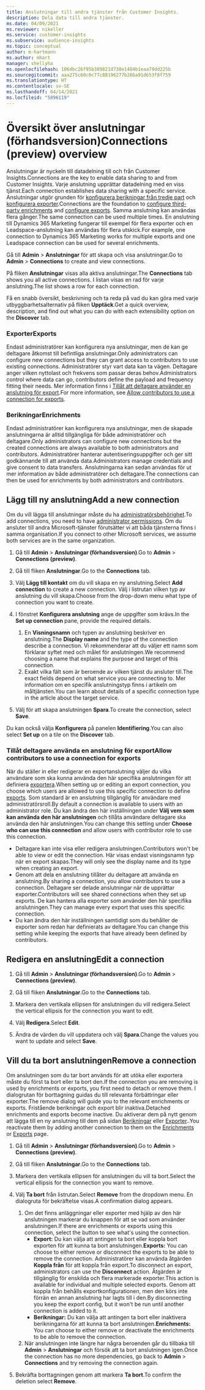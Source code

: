 ```yaml
---
title: Anslutningar till andra tjänster från Customer Insights.
description: Dela data till andra tjänster.
ms.date: 04/09/2021
ms.reviewer: nikeller
ms.service: customer-insights
ms.subservice: audience-insights
ms.topic: conceptual
author: m-hartmann
ms.author: mhart
manager: shellyha
ms.openlocfilehash: 106dbc26f95b309821d738e1484b1eaa79dd225b
ms.sourcegitcommit: aaa275c60c0c77c88196277b266a91d653f8f759
ms.translationtype: HT
ms.contentlocale: sv-SE
ms.lasthandoff: 04/14/2021
ms.locfileid: "5896119"
---
```

# <a name="connections-preview-overview"></a><span data-ttu-id="515b6-103">Översikt över anslutningar (förhandsversion)</span><span class="sxs-lookup"><span data-stu-id="515b6-103">Connections (preview) overview</span></span>

<span data-ttu-id="515b6-104">Anslutningar är nyckeln till datadelning till och från Customer Insights.</span><span class="sxs-lookup"><span data-stu-id="515b6-104">Connections are the key to enable data sharing to and from Customer Insights.</span></span> <span data-ttu-id="515b6-105">Varje anslutning upprättar datadelning med en viss tjänst.</span><span class="sxs-lookup"><span data-stu-id="515b6-105">Each connection establishes data sharing with a specific service.</span></span> <span data-ttu-id="515b6-106">Anslutningar utgör grunden för [konfigurera berikningar från tredje part](enrichment-hub.md) och [konfigurera exporter](export-destinations.md).</span><span class="sxs-lookup"><span data-stu-id="515b6-106">Connections are the foundation to [configure third-party enrichments](enrichment-hub.md) and [configure exports](export-destinations.md).</span></span> <span data-ttu-id="515b6-107">Samma anslutning kan användas flera gånger.</span><span class="sxs-lookup"><span data-stu-id="515b6-107">The same connection can be used multiple times.</span></span> <span data-ttu-id="515b6-108">En anslutning till Dynamics 365 Marketing fungerar till exempel för flera exporter och en Leadspace-anslutning kan användas för flera utskick.</span><span class="sxs-lookup"><span data-stu-id="515b6-108">For example, one connection to Dynamics 365 Marketing works for multiple exports and one Leadspace connection can be used for several enrichments.</span></span>

<span data-ttu-id="515b6-109">Gå till **Admin** > **Anslutningar** för att skapa och visa anslutningar.</span><span class="sxs-lookup"><span data-stu-id="515b6-109">Go to **Admin** > **Connections** to create and view connections.</span></span>

<span data-ttu-id="515b6-110">På fliken **Anslutningar** visas alla aktiva anslutningar.</span><span class="sxs-lookup"><span data-stu-id="515b6-110">The **Connections** tab shows you all active connections.</span></span> <span data-ttu-id="515b6-111">I listan visas en rad för varje anslutning.</span><span class="sxs-lookup"><span data-stu-id="515b6-111">The list shows a row for each connection.</span></span> 

<span data-ttu-id="515b6-112">Få en snabb översikt, beskrivning och ta reda på vad du kan göra med varje utbyggbarhetsalternativ på fliken **Upptäck**.</span><span class="sxs-lookup"><span data-stu-id="515b6-112">Get a quick overview, description, and find out what you can do with each extensibility option on the **Discover** tab.</span></span>

### <a name="exports"></a><span data-ttu-id="515b6-113">Exporter</span><span class="sxs-lookup"><span data-stu-id="515b6-113">Exports</span></span>

<span data-ttu-id="515b6-114">Endast administratörer kan konfigurera nya anslutningar, men de kan ge deltagare åtkomst till befintliga anslutningar.</span><span class="sxs-lookup"><span data-stu-id="515b6-114">Only administrators can configure new connections but they can grant access to contributors to use existing connections.</span></span> <span data-ttu-id="515b6-115">Administratörer styr vart data kan ta vägen. Deltagare anger vilken nyttolast och frekvens som passar deras behov.</span><span class="sxs-lookup"><span data-stu-id="515b6-115">Administrators control where data can go, contributors define the payload and frequency fitting their needs.</span></span> <span data-ttu-id="515b6-116">Mer information finns i [Tillåt att deltagare använder en anslutning för export](#allow-contributors-to-use-a-connection-for-exports).</span><span class="sxs-lookup"><span data-stu-id="515b6-116">For more information, see [Allow contributors to use a connection for exports](#allow-contributors-to-use-a-connection-for-exports).</span></span>

### <a name="enrichments"></a><span data-ttu-id="515b6-117">Berikningar</span><span class="sxs-lookup"><span data-stu-id="515b6-117">Enrichments</span></span>

<span data-ttu-id="515b6-118">Endast administratörer kan konfigurera nya anslutningar, men de skapade anslutningarna är alltid tillgängliga för både administratörer och deltagare.</span><span class="sxs-lookup"><span data-stu-id="515b6-118">Only administrators can configure new connections but the created connections are always available to both administrators and contributors.</span></span> <span data-ttu-id="515b6-119">Administratörer hanterar autentiseringsuppgifter och ger sitt godkännande till att använda data.</span><span class="sxs-lookup"><span data-stu-id="515b6-119">Administrators manage credentials and give consent to data transfers.</span></span> <span data-ttu-id="515b6-120">Anslutningarna kan sedan användas för ut mer information av både administratörer och deltagare.</span><span class="sxs-lookup"><span data-stu-id="515b6-120">The connections can then be used for enrichments by both administrators and contributors.</span></span>

## <a name="add-a-new-connection"></a><span data-ttu-id="515b6-121">Lägg till ny anslutning</span><span class="sxs-lookup"><span data-stu-id="515b6-121">Add a new connection</span></span>

<span data-ttu-id="515b6-122">Om du vill lägga till anslutningar måste du ha [administratörsbehörighet](permissions.md).</span><span class="sxs-lookup"><span data-stu-id="515b6-122">To add connections, you need to have [administrator permissions](permissions.md).</span></span> <span data-ttu-id="515b6-123">Om du ansluter till andra Microsoft-tjänster förutsätter vi att båda tjänsterna finns i samma organisation.</span><span class="sxs-lookup"><span data-stu-id="515b6-123">If you connect to other Microsoft services, we assume both services are in the same organization.</span></span>

1. <span data-ttu-id="515b6-124">Gå till **Admin** > **Anslutningar (förhandsversion)**.</span><span class="sxs-lookup"><span data-stu-id="515b6-124">Go to **Admin** > **Connections (preview)**.</span></span>

1. <span data-ttu-id="515b6-125">Gå till fliken **Anslutningar**.</span><span class="sxs-lookup"><span data-stu-id="515b6-125">Go to the **Connections** tab.</span></span>

1. <span data-ttu-id="515b6-126">Välj **Lägg till kontakt** om du vill skapa en ny anslutning.</span><span class="sxs-lookup"><span data-stu-id="515b6-126">Select **Add connection** to create a new connection.</span></span> <span data-ttu-id="515b6-127">Välj i listrutan vilken typ av anslutning du vill skapa.</span><span class="sxs-lookup"><span data-stu-id="515b6-127">Choose from the drop-down menu what type of connection you want to create.</span></span>

1. <span data-ttu-id="515b6-128">I fönstret **Konfigurera anslutning** ange de uppgifter som krävs.</span><span class="sxs-lookup"><span data-stu-id="515b6-128">In the **Set up connection** pane, provide the required details.</span></span> 
   1. <span data-ttu-id="515b6-129">En **Visningsnamn** och typen av anslutning beskriver en anslutning.</span><span class="sxs-lookup"><span data-stu-id="515b6-129">The **Display name** and the type of the connection describe a connection.</span></span> <span data-ttu-id="515b6-130">Vi rekommenderar att du väljer ett namn som förklarar syftet med och målet för anslutningen.</span><span class="sxs-lookup"><span data-stu-id="515b6-130">We recommend choosing a name that explains the purpose and target of this connection.</span></span>
   1. <span data-ttu-id="515b6-131">Exakt vilka fält som är beroende av vilken tjänst du ansluter till.</span><span class="sxs-lookup"><span data-stu-id="515b6-131">The exact fields depend on what service you are connecting to.</span></span> <span data-ttu-id="515b6-132">Mer information om en specifik anslutningstyp finns i artikeln om måltjänsten.</span><span class="sxs-lookup"><span data-stu-id="515b6-132">You can learn about details of a specific connection type in the article about the target service.</span></span>

1. <span data-ttu-id="515b6-133">Välj för att skapa anslutningen **Spara**.</span><span class="sxs-lookup"><span data-stu-id="515b6-133">To create the connection, select **Save**.</span></span>

<span data-ttu-id="515b6-134">Du kan också välja **Konfigurera** på panelen **Identifiering**.</span><span class="sxs-lookup"><span data-stu-id="515b6-134">You can also select **Set up** on a tile on the **Discover** tab.</span></span>

### <a name="allow-contributors-to-use-a-connection-for-exports"></a><span data-ttu-id="515b6-135">Tillåt deltagare använda en anslutning för export</span><span class="sxs-lookup"><span data-stu-id="515b6-135">Allow contributors to use a connection for exports</span></span>

<span data-ttu-id="515b6-136">När du ställer in eller redigerar en exportanslutning väljer du vilka användare som ska kunna använda den här specifika anslutningen för att definiera [exportera](export-destinations.md).</span><span class="sxs-lookup"><span data-stu-id="515b6-136">When setting up or editing an export connection, you choose which users are allowed to use this specific connection to define [exports](export-destinations.md).</span></span> <span data-ttu-id="515b6-137">Som standard är en anslutning tillgänglig för användare med administratörsroll.</span><span class="sxs-lookup"><span data-stu-id="515b6-137">By default a connection is available to users with an administrator role.</span></span> <span data-ttu-id="515b6-138">Du kan ändra den här inställningen under **Välj vem som kan använda den här anslutningen** och tillåta användare deltagare ska använda den här anslutningen.</span><span class="sxs-lookup"><span data-stu-id="515b6-138">You can change this setting under **Choose who can use this connection** and allow users with contributor role to use this connection.</span></span>

- <span data-ttu-id="515b6-139">Deltagare kan inte visa eller redigera anslutningen.</span><span class="sxs-lookup"><span data-stu-id="515b6-139">Contributors won't be able to view or edit the connection.</span></span> <span data-ttu-id="515b6-140">Här visas endast visningsnamn typ när en export skapas.</span><span class="sxs-lookup"><span data-stu-id="515b6-140">They will only see the display name and its type when creating an export.</span></span>
- <span data-ttu-id="515b6-141">Genom att dela en anslutning tillåter du deltagare att använda en anslutning.</span><span class="sxs-lookup"><span data-stu-id="515b6-141">By sharing a connection, you allow contributors to use a connection.</span></span> <span data-ttu-id="515b6-142">Deltagare ser delade anslutningar när de upprättar exporter.</span><span class="sxs-lookup"><span data-stu-id="515b6-142">Contributors will see shared connections when they set up exports.</span></span> <span data-ttu-id="515b6-143">De kan hantera alla exporter som använder den här specifika anslutningen.</span><span class="sxs-lookup"><span data-stu-id="515b6-143">They can manage every export that uses this specific connection.</span></span>
- <span data-ttu-id="515b6-144">Du kan ändra den här inställningen samtidigt som du behåller de exporter som redan har definierats av deltagare.</span><span class="sxs-lookup"><span data-stu-id="515b6-144">You can change this setting while keeping the exports that have already been defined by contributors.</span></span>

## <a name="edit-a-connection"></a><span data-ttu-id="515b6-145">Redigera en anslutning</span><span class="sxs-lookup"><span data-stu-id="515b6-145">Edit a connection</span></span>

1. <span data-ttu-id="515b6-146">Gå till **Admin** > **Anslutningar (förhandsversion)**.</span><span class="sxs-lookup"><span data-stu-id="515b6-146">Go to **Admin** > **Connections (preview)**.</span></span>

1. <span data-ttu-id="515b6-147">Gå till fliken **Anslutningar**.</span><span class="sxs-lookup"><span data-stu-id="515b6-147">Go to the **Connections** tab.</span></span>

1. <span data-ttu-id="515b6-148">Markera den vertikala ellipsen för anslutningen du vill redigera.</span><span class="sxs-lookup"><span data-stu-id="515b6-148">Select the vertical ellipsis for the connection you want to edit.</span></span>

1. <span data-ttu-id="515b6-149">Välj **Redigera**.</span><span class="sxs-lookup"><span data-stu-id="515b6-149">Select **Edit**.</span></span>

1. <span data-ttu-id="515b6-150">Ändra de värden du vill uppdatera och välj **Spara**.</span><span class="sxs-lookup"><span data-stu-id="515b6-150">Change the values you want to update and select **Save**.</span></span>

## <a name="remove-a-connection"></a><span data-ttu-id="515b6-151">Vill du ta bort anslutningen</span><span class="sxs-lookup"><span data-stu-id="515b6-151">Remove a connection</span></span>

<span data-ttu-id="515b6-152">Om anslutningen som du tar bort används för att utöka eller exportera måste du först ta bort eller ta bort den.</span><span class="sxs-lookup"><span data-stu-id="515b6-152">If the connection you are removing is used by enrichments or exports, you first need to detach or remove them.</span></span> <span data-ttu-id="515b6-153">I dialogrutan för borttagning guidas du till relevanta förbättringar eller exporter.</span><span class="sxs-lookup"><span data-stu-id="515b6-153">The remove dialog will guide you to the relevant enrichments or exports.</span></span> <span data-ttu-id="515b6-154">Fristående berikningar och export blir inaktiva.</span><span class="sxs-lookup"><span data-stu-id="515b6-154">Detached enrichments and exports become inactive.</span></span> <span data-ttu-id="515b6-155">Du aktiverar dem på nytt genom att lägga till en ny anslutning till dem på sidan [Berikningar](enrichment-hub.md) eller [Exporter](export-destinations.md)..</span><span class="sxs-lookup"><span data-stu-id="515b6-155">You reactivate them by adding another connection to them on the [Enrichments](enrichment-hub.md) or [Exports](export-destinations.md) page.</span></span>

1. <span data-ttu-id="515b6-156">Gå till **Admin** > **Anslutningar (förhandsversion)**.</span><span class="sxs-lookup"><span data-stu-id="515b6-156">Go to **Admin** > **Connections (preview)**.</span></span>

1. <span data-ttu-id="515b6-157">Gå till fliken **Anslutningar**.</span><span class="sxs-lookup"><span data-stu-id="515b6-157">Go to the **Connections** tab.</span></span>

1. <span data-ttu-id="515b6-158">Markera den vertikala ellipsen för anslutningen du vill ta bort.</span><span class="sxs-lookup"><span data-stu-id="515b6-158">Select the vertical ellipsis for the connection you want to remove.</span></span>

1. <span data-ttu-id="515b6-159">Välj **Ta bort** från listrutan.</span><span class="sxs-lookup"><span data-stu-id="515b6-159">Select **Remove** from the dropdown menu.</span></span> <span data-ttu-id="515b6-160">En dialogruta för bekräftelse visas.</span><span class="sxs-lookup"><span data-stu-id="515b6-160">A confirmation dialog appears.</span></span>

   1. <span data-ttu-id="515b6-161">Om det finns anläggningar eller exporter med hjälp av den här anslutningen markerar du knappen för att se vad som använder anslutningen.</span><span class="sxs-lookup"><span data-stu-id="515b6-161">If there are enrichments or exports using this connection, select the button to see what's using the connection.</span></span>
      - <span data-ttu-id="515b6-162">**Export:** Du kan välja att antingen ta bort eller koppla bort exporten för att kunna ta bort anslutningen.</span><span class="sxs-lookup"><span data-stu-id="515b6-162">**Exports:** You can choose to either remove or disconnect the exports to be able to remove the connection.</span></span> <span data-ttu-id="515b6-163">Administratörer kan använda åtgärden **Koppla från** för att koppla från export.</span><span class="sxs-lookup"><span data-stu-id="515b6-163">To disconnect an export, administrators can use the **Disconnect** action.</span></span> <span data-ttu-id="515b6-164">Åtgärden är tillgänglig för enskilda och flera markerade exporter.</span><span class="sxs-lookup"><span data-stu-id="515b6-164">This action is available for individual and multiple selected exports.</span></span> <span data-ttu-id="515b6-165">Genom att koppla från behålls exportkonfigurationen, men den körs inte förrän en annan anslutning har lagts till i den.</span><span class="sxs-lookup"><span data-stu-id="515b6-165">By disconnecting you keep the export config, but it won't be run until another connection is added to it.</span></span>
      - <span data-ttu-id="515b6-166">**Berikningar:** Du kan välja att antingen ta bort eller inaktivera berikningarna för att kunna ta bort anslutningen.</span><span class="sxs-lookup"><span data-stu-id="515b6-166">**Enrichments:** You can choose to either remove or deactivate the enrichments to be able to remove the connection.</span></span> 
   1. <span data-ttu-id="515b6-167">När anslutningen inte längre har några beroenden går du tillbaka till **Admin** > **Anslutningar** och försök att ta bort anslutningen igen.</span><span class="sxs-lookup"><span data-stu-id="515b6-167">Once the connection has no more dependencies, go back to **Admin** > **Connections** and try removing the connection again.</span></span>

1. <span data-ttu-id="515b6-168">Bekräfta borttagningen genom att markera **Ta bort**.</span><span class="sxs-lookup"><span data-stu-id="515b6-168">To confirm the deletion select **Remove**.</span></span>

